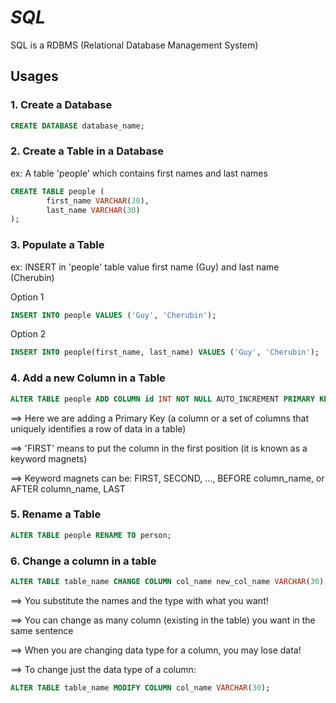 # **_SQL_**

SQL is a RDBMS (Relational Database Management System)

## Usages

### 1. Create a Database
```sql
CREATE DATABASE database_name;
```

### 2. Create a Table in a Database

ex: A table 'people' which contains first names and last names
```sql
CREATE TABLE people (
        first_name VARCHAR(30),
        last_name VARCHAR(30)
);
```

### 3. Populate a Table
ex: INSERT in 'people' table value first name (Guy) and last name (Cherubin)

Option 1
```sql
INSERT INTO people VALUES ('Guy', 'Cherubin');
```

Option 2
```sql
INSERT INTO people(first_name, last_name) VALUES ('Guy', 'Cherubin');
```

### 4. Add a new Column in a Table
```sql
ALTER TABLE people ADD COLUMN id INT NOT NULL AUTO_INCREMENT PRIMARY KEY FIRST ;
```

==> Here we are adding a Primary Key (a column or a set of columns that uniquely identifies
a row of data in a table)

==> 'FIRST' means to put the column in the first position (it is known as a keyword magnets)

==> Keyword magnets can be: FIRST, SECOND, ..., BEFORE column_name, or AFTER column_name, LAST

### 5. Rename a Table
```sql
ALTER TABLE people RENAME TO person;
``` 

### 6.  Change a column in a table
```sql
ALTER TABLE table_name CHANGE COLUMN col_name new_col_name VARCHAR(30);
```
==> You substitute the names and the type with what you want!

==> You can change as many column (existing in the table) you want in the same sentence

==> When you are changing data type for a column, you may lose data!

==> To change just the data type of a column:
```sql
ALTER TABLE table_name MODIFY COLUMN col_name VARCHAR(30);
```

